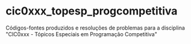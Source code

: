 # cic0xxx_topesp_progcompetitiva
Códigos-fontes produzidos e resoluções de problemas para a disciplina "CIC0xxx - Tópicos Especiais em Programação Competitiva"
